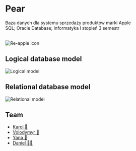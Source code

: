 # Pear
Baza danych dla systemu sprzedaży produktów marki Apple</br>
SQL; Oracle Database; Informatyka l stopień 3 semestr</br></br>

![Re-apple icon](../icon/icon/re-apple.png)


## Logical database model
![Logical model](../rozdzial5/work/r5/Logical.png)

## Relational database model
![Relational model](../rozdzial6/work/r6/Relational.png)


## Team
- [Karol 🧔‍](https://github.com/Meister226)
- [Volodymyr 👨](https://github.com/volodymyr-tsukanov)
- [Yana 👩](https://github.com/Yannssaaaa)
- [Daniel 👨‍🦱](https://github.com/ThePundik)
